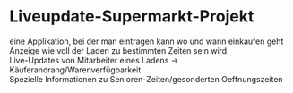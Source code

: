 # Liveupdate-Supermarkt-Projekt
eine Applikation, bei der man eintragen kann wo und wann einkaufen geht    
Anzeige wie voll der Laden zu bestimmten Zeiten sein wird      
Live-Updates von Mitarbeiter eines Ladens -> Käuferandrang/Warenverfügbarkeit      
Spezielle Informationen zu Senioren-Zeiten/gesonderten Oeffnungszeiten

